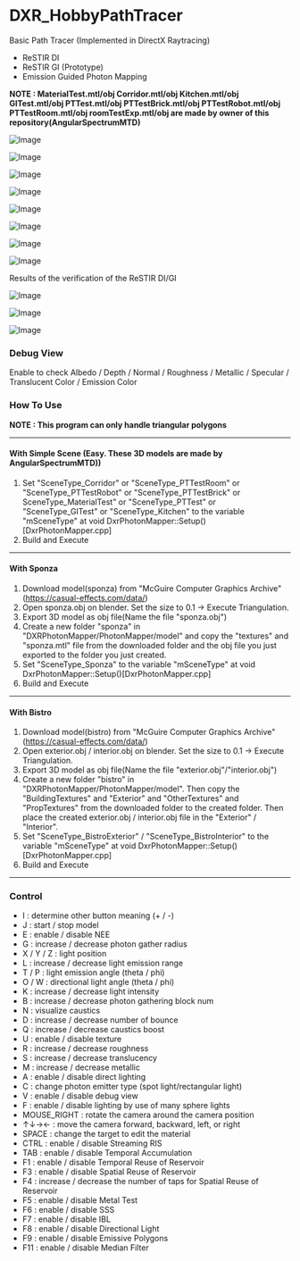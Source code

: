 # DXR_HobbyPathTracer
Basic Path Tracer (Implemented in DirectX Raytracing)
- ReSTIR DI
- ReSTIR GI (Prototype)
- Emission Guided Photon Mapping  

**NOTE : 
MaterialTest.mtl/obj
Corridor.mtl/obj
Kitchen.mtl/obj
GITest.mtl/obj
PTTest.mtl/obj
PTTestBrick.mtl/obj
PTTestRobot.mtl/obj
PTTestRoom.mtl/obj
roomTestExp.mtl/obj 
are made by owner of this repository(AngularSpectrumMTD)**

![Image](https://github.com/user-attachments/assets/5a6ee6b5-7896-44d7-aef9-55491c47c571)

![Image](https://github.com/user-attachments/assets/4776ccb1-032c-44b8-89ad-e369f2caf939)

![Image](https://github.com/user-attachments/assets/2718445f-fe24-4c53-be03-19ee9680daf9)

![Image](https://github.com/user-attachments/assets/4c139b81-9a05-4bb5-a8a7-e47ffff8cc39)

![Image](https://github.com/user-attachments/assets/ea70f742-d7b6-430e-8068-ff13134bc7b6)

![Image](https://github.com/user-attachments/assets/2b12b3d5-b8fd-41d2-848c-10a16ccc27f7)

![Image](https://github.com/user-attachments/assets/e4091777-5256-42af-9cd8-b2c333fbfaa8)

![Image](https://github.com/user-attachments/assets/740bb41f-93d1-483c-a963-2350b914f00f)

Results of the verification of the ReSTIR DI/GI

![Image](https://github.com/user-attachments/assets/2d5e0bc1-5be7-42a3-b147-a20d4a34b3c9)

![Image](https://github.com/user-attachments/assets/a0bd9ff5-a9ad-4f53-aaec-c6ff531e88b3)

![Image](https://github.com/user-attachments/assets/fe70c510-6fa2-4ee9-8d71-b4e40278ca60)


### Debug View
Enable to check Albedo / Depth / Normal / Roughness / Metallic / Specular / Translucent Color / Emission Color     

### How To Use
**NOTE : This program can only handle triangular polygons**

---
#### With Simple Scene (Easy. These 3D models are made by AngularSpectrumMTD))
1. Set "SceneType_Corridor" or "SceneType_PTTestRoom" or "SceneType_PTTestRobot" or "SceneType_PTTestBrick" or SceneType_MaterialTest" or "SceneType_PTTest" or "SceneType_GITest" or "SceneType_Kitchen" to the variable "mSceneType" at void DxrPhotonMapper::Setup()[DxrPhotonMapper.cpp]  
2. Build and Execute  
---
#### With Sponza
1. Download model(sponza) from "McGuire Computer Graphics Archive"(https://casual-effects.com/data/)  
2. Open sponza.obj on blender. Set the size to 0.1 -> Execute Triangulation.  
4. Export 3D model as obj file(Name the file "sponza.obj")  
5. Create a new folder "sponza" in "DXRPhotonMapper/PhotonMapper/model" and copy the "textures" and "sponza.mtl" file from the downloaded folder and the obj file you just exported to the folder you just created.  
6. Set "SceneType_Sponza" to the variable "mSceneType" at void DxrPhotonMapper::Setup()[DxrPhotonMapper.cpp]  
7. Build and Execute
---
#### With Bistro
1. Download model(bistro) from "McGuire Computer Graphics Archive"(https://casual-effects.com/data/)  
2. Open exterior.obj / interior.obj on blender. Set the size to 0.1 -> Execute Triangulation.  
3. Export 3D model as obj file(Name the file "exterior.obj"/"interior.obj")  
4. Create a new folder "bistro" in "DXRPhotonMapper/PhotonMapper/model". Then copy the "BuildingTextures" and "Exterior" and "OtherTextures" and "PropTextures" from the downloaded folder to the created folder. Then place the created exterior.obj / interior.obj file in the "Exterior" / "Interior".  
5. Set "SceneType_BistroExterior" / "SceneType_BistroInterior" to the variable "mSceneType" at void DxrPhotonMapper::Setup()[DxrPhotonMapper.cpp]  
6. Build and Execute  
---

### Control

- I : determine other button meaning (+ / -)
- J : start / stop model
- E : enable / disable NEE
- G : increase / decrease photon gather radius
- X / Y / Z : light position
- L : increase / decrease light emission range
- T / P : light emission angle (theta / phi)
- O / W : directional light angle (theta / phi)
- K : increase / decrease light intensity
- B : increase / decrease photon gathering block num
- N : visualize caustics
- D : increase / decrease number of bounce
- Q : increase / decrease caustics boost
- U : enable / disable texture
- R : increase / decrease roughness
- S : increase / decrease translucency
- M : increase / decrease metallic
- A : enable / disable direct lighting
- C : change photon emitter type (spot light/rectangular light)
- V : enable / disable debug view
- F : enable / disable lighting by use of many sphere lights
- MOUSE_RIGHT : rotate the camera around the camera position
- ↑↓→← : move the camera forward, backward, left, or right
- SPACE : change the target to edit the material
- CTRL : enable / disable Streaming RIS
- TAB : enable / disable Temporal Accumulation  
- F1 : enable / disable Temporal Reuse of Reservoir
- F3 : enable / disable Spatial Reuse of Reservoir
- F4 : increase / decrease the number of taps for Spatial Reuse of Reservoir
- F5 : enable / disable Metal Test
- F6 : enable / disable SSS
- F7 : enable / disable IBL
- F8 : enable / disable Directional Light
- F9 : enable / disable Emissive Polygons
- F11 : enable / disable Median Filter